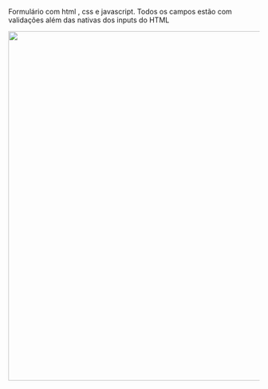Formulário com html , css e javascript.
Todos os campos estão com validações além das nativas dos inputs do HTML

<div align="center">
  <img src="https://user-images.githubusercontent.com/112294367/210466443-14d08ba1-9dde-444e-9803-3cf887aa1ee4.png" width="700px" />
</div>

